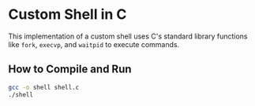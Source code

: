 # Custom Shell in C

This implementation of a custom shell uses C's standard library functions like `fork`, `execvp`, and `waitpid` to execute commands.

## How to Compile and Run

```bash
gcc -o shell shell.c
./shell
```
